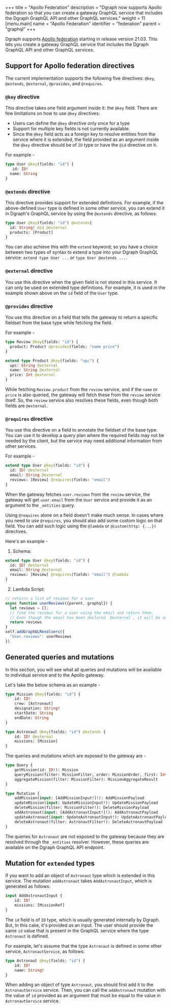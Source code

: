 +++
title = "Apollo Federation"
description = "Dgraph now supports Apollo federation so that you can create a gateway GraphQL service that includes the Dgraph GraphQL API and other GraphQL services."
weight = 11
[menu.main]
  name = "Apollo Federation"
  identifier = "federation"
  parent = "graphql"
+++

Dgraph supports [Apollo federation](https://www.apollographql.com/docs/federation/) starting in release version 21.03. This lets you create a gateway GraphQL service that includes the Dgraph GraphQL API and other GraphQL services.

## Support for Apollo federation directives

The current implementation supports the following five directives: `@key`, `@extends`, `@external`, `@provides`, and `@requires`.

### `@key` directive
This directive takes one field argument inside it: the `@key` field. There are few limitations on how to use `@key` directives:

- Users can define the `@key` directive only once for a type
- Support for multiple key fields is not currently available.
- Since the `@key` field acts as a foreign key to resolve entities from the service where it is extended, the field provided as an argument inside the `@key` directive should be of `ID` type or have the `@id` directive on it.

For example -

```graphql
type User @key(fields: "id") {
   id: ID!
  name: String
}
```

### `@extends` directive
This directive provides support for extended definitions. For example, if the above-defined `User` type is defined in some other service, you can extend it in Dgraph's GraphQL service by using the `@extends` directive, as follows:

```graphql
type User @key(fields: "id") @extends{
  id: String! @id @external
  products: [Product]
}
```
You can also achieve this with the `extend` keyword; so you have a choice between two types of syntax to extend a type into your Dgraph GraphQL service: `extend type User ...` or `type User @extends ...`.

### `@external` directive
You use this directive when the given field is not stored in this service. It can only be used on extended type definitions. For example, it is used in the example shown above on the `id` field of the `User` type.

### `@provides` directive
You use this directive on a field that tells the gateway to return a specific fieldset from the base type while fetching the field.

For example -

```graphql
type Review @key(fields: "id") {
  product: Product @provides(fields: "name price")
}

extend type Product @key(fields: "upc") {
  upc: String @external
  name: String @external
  price: Int @external
}
```

While fetching `Review.product` from the `review` service, and if the `name` or `price` is also queried, the gateway will fetch these from the `review` service itself. So, the `review` service also resolves these fields, even though both fields are `@external`.

### `@requires` directive
You use this directive on a field to annotate the fieldset of the base type. You can use it to develop a query plan where the required fields may not be needed by the client, but the service may need additional information from other services.

For example -

```graphql
extend type User @key(fields: "id") {
  id: ID! @external
  email: String @external
  reviews: [Review] @requires(fields: "email")
}
```

When the gateway fetches `user.reviews` from the `review` service, the gateway will get `user.email` from the `User` service and provide it as an argument to the `_entities` query.

Using `@requires` alone on a field doesn't make much sense. In cases where you need to use `@requires`, you should also add some custom logic on that field. You can add such logic using the `@lambda` or `@custom(http: {...})` directives.

Here's an example -

1. Schema:
```graphql
extend type User @key(fields: "id") {
  id: ID! @external
  email: String @external
  reviews: [Review] @requires(fields: "email") @lambda
}
```
2. Lambda Script:
```js
// returns a list of reviews for a user
async function userReviews({parent, graphql}) {
  let reviews = [];
  // find the reviews for a user using the email and return them.
  // Even though the email has been declared `@external`, it will be available as `parent.email` as it is mentioned in `@requires`.
  return reviews
}
self.addGraphQLResolvers({
  "User.reviews": userReviews
})
```

## Generated queries and mutations

In this section, you will see what all queries and mutations will be available to individual service and to the Apollo gateway. 

Let's take the below schema as an example -

```graphql
type Mission @key(fields: "id") {
    id: ID!
    crew: [Astronaut]
    designation: String!
    startDate: String
    endDate: String
}

type Astronaut @key(fields: "id") @extends {
    id: ID! @external
    missions: [Mission]
}
```

The queries and mutations which are exposed to the gateway are -

```graphql
type Query {
	getMission(id: ID!): Mission
	queryMission(filter: MissionFilter, order: MissionOrder, first: Int, offset: Int): [Mission]
	aggregateMission(filter: MissionFilter): MissionAggregateResult
}

type Mutation {
	addMission(input: [AddMissionInput!]!): AddMissionPayload
	updateMission(input: UpdateMissionInput!): UpdateMissionPayload
	deleteMission(filter: MissionFilter!): DeleteMissionPayload
	addAstronaut(input: [AddAstronautInput!]!): AddAstronautPayload
	updateAstronaut(input: UpdateAstronautInput!): UpdateAstronautPayload
	deleteAstronaut(filter: AstronautFilter!): DeleteAstronautPayload
}
```

The queries for `Astronaut` are not exposed to the gateway because they are resolved through the `_entities` resolver. However, these queries are available on the Dgraph GraphQL API endpoint.

## Mutation for `extended` types
If you want to add an object of `Astronaut` type which is extended in this service.
The mutation `addAstronaut` takes `AddAstronautInput`, which is generated as follows:

```graphql
input AddAstronautInput {
	id: ID!
	missions: [MissionRef]
}
```

The `id` field is of `ID` type, which is usually generated internally by Dgraph. But, In this case, it's provided as an input. The user should provide the same `id` value that is present in the GraphQL service where the type  `Astronaut` is defined.

For example, let's assume that the type `Astronaut` is defined in some other service, `AstronautService`, as follows:

```graphql
type Astronaut @key(fields: "id") {
    id: ID! 
    name: String!
}
```

When adding an object of type `Astronaut`, you should first add it to the `AstronautService` service. Then, you can call the `addAstronaut` mutation with the value of `id` provided as an argument that must be equal to the value in `AstronautService` service.
